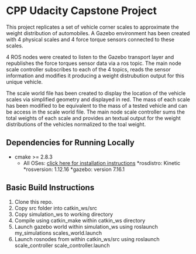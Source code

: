# CPP Udacity Capstone Project
This project replicates a set of vehicle corner scales to approximate the weight distribution of automobiles.  A Gazebo environment has been created with 4 physical scales and 4 force torque sensors connected to these scales.

4 ROS nodes were created to listen to the Gazebo transport layer and republishes the force torques sensor data via a ros topic.  The main node scale controller subscribes to each of the 4 topics, reads the sensor information and modifies it producing a weight distrubution output for this unique vehicle.  

The scale world file has been created to display the location of the vehicle scales via simplified geometry and displayed in red.  The mass of each scale has been modified to be equivalent to the mass of a tested vehicle and can be access in the scale world file.  The main node scale controller sums the total weights of each scale and provides an textual output for the weight distributions of the vehicles normalized to the toal weight.

## Dependencies for Running Locally
* cmake >= 2.8.3
  * All OSes: [click here for installation instructions](https://cmake.org/install/)
*rosdistro: Kinetic
*rosversion: 1.12.16
*gazebo: version 7.16.1



## Basic Build Instructions

1. Clone this repo.
2. Copy src folder into catkin_ws/src
3. Copy simulation_ws to working directory
4. Compile using catkin_make within catkin_ws directory
5. Launch gazebo world within simulation_ws using roslaunch my_simulations scales_world.launch
6. Launch rosnodes from within catkin_ws/src using roslaunch scale_controller scale_controller.launch
